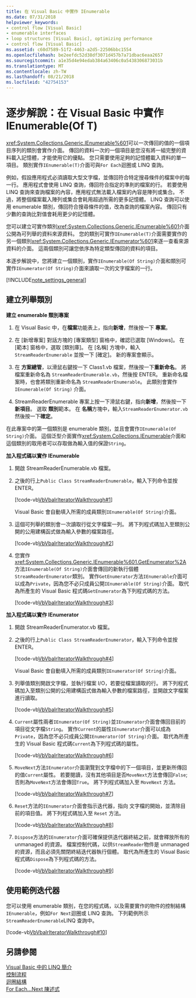 ```yaml
---
title: 在 Visual Basic 中實作 IEnumerable
ms.date: 07/31/2018
helpviewer_keywords:
- control flow [Visual Basic]
- enumerable interfaces
- loop structures [Visual Basic], optimizing performance
- control flow [Visual Basic]
ms.assetid: c60d7589-51f2-4463-a2d5-22506bbc1554
ms.openlocfilehash: be2eefdc52d38df3071d457b7a71dbac6eaa2657
ms.sourcegitcommit: a1e35d4e94edab384a63406c0a5438306873031b
ms.translationtype: MT
ms.contentlocale: zh-TW
ms.lasthandoff: 08/21/2018
ms.locfileid: "42754153"
---
```

# <a name="walkthrough-implementing-ienumerableof-t-in-visual-basic"></a>逐步解說：在 Visual Basic 中實作 IEnumerable(Of T)
<xref:System.Collections.Generic.IEnumerable%601>可以一次傳回的值的一個項目序列的類別會實作介面。 傳回的資料一次的一個項目是您沒有將一組完整的資料載入記憶體，才能使用它的優點。 您只需要使用足夠的記憶體載入資料的單一項目。 類別實作`IEnumerable(T)`介面可與`For Each`迴圈或 LINQ 查詢。  
  
 例如，假設應用程式必須讀取大型文字檔，並傳回符合特定搜尋條件的檔案中的每一行。 應用程式會使用 LINQ 查詢，傳回符合指定的準則的檔案的行。 若要使用 LINQ 查詢來查詢檔案的內容，應用程式無法載入檔案的內容是陣列或集合。 不過，將整個檔案載入陣列或集合會耗用超過所需的更多記憶體。 LINQ 查詢可以使用 enumerable 類別，傳回符合搜尋條件的值，改為查詢的檔案內容。 傳回只有少數的查詢比對值會耗用更少的記憶體。  
  
 您可以建立可實作類別<xref:System.Collections.Generic.IEnumerable%601>介面公開為可列舉的資料來源資料。 您的類別可實作`IEnumerable(T)`介面需要實作的另一個類別<xref:System.Collections.Generic.IEnumerator%601>來逐一查看來源資料的介面。 這兩個類別可讓您依序為特定類型傳回的資料的項目。  
  
 本逐步解說中，您將建立一個類別，實作`IEnumerable(Of String)`介面和類別可實作`IEnumerator(Of String)`介面來讀取一次的文字檔案的一行。  
  
[!INCLUDE[note_settings_general](~/includes/note-settings-general-md.md)]  
  
## <a name="creating-the-enumerable-class"></a>建立列舉類別  
  
**建立 enumerable 類別專案**

1.  在 Visual Basic 中，在**檔案**功能表上，指向**新增**，然後按一下 **專案**。

1.  在 [新增專案] 對話方塊的 [專案類型] 窗格中，確認已選取 [Windows]。 在 [範本] 窗格中，選取 [類別庫]。 在 [名稱] 方塊中，輸入 `StreamReaderEnumerable` 並按一下 [確定]。 新的專案會顯示。

1.  在 **方案總管**，以滑鼠右鍵按一下 Class1.vb 檔案，然後按一下**重新命名**。 將檔案重新命名為 `StreamReaderEnumerable.vb`，然後按 ENTER。 重新命名檔案時，也會將類別重新命名為 `StreamReaderEnumerable`。 此類別會實作 `IEnumerable(Of String)` 介面。

1.  StreamReaderEnumerable 專案上按一下滑鼠右鍵，指向**新增**，然後按一下**新項目**。 選取 **類別**範本。 在 **名稱**方塊中，輸入`StreamReaderEnumerator.vb`然後按一下**確定**。

 在此專案中的第一個類別是 enumerable 類別，並且會實作`IEnumerable(Of String)`介面。 這個泛型介面實作<xref:System.Collections.IEnumerable>介面和這個類別的取用者可以存取做為輸入值的保證`String`。  
  
**加入程式碼以實作 IEnumerable**

1. 開啟 StreamReaderEnumerable.vb 檔案。

2. 之後的行上`Public Class StreamReaderEnumerable`，輸入下列命令並按 ENTER。

   [!code-vb[VbVbalrIteratorWalkthrough#1](../../../../visual-basic/programming-guide/language-features/control-flow/codesnippet/VisualBasic/walkthrough-implementing-ienumerable-of-t_1.vb)]

   Visual Basic 會自動填入所需的成員類別`IEnumerable(Of String)`介面。
  
3. 這個可列舉的類別會一次讀取行從文字檔案一列。 將下列程式碼加入至類別公開的公用建構函式做為輸入參數的檔案路徑。

   [!code-vb[VbVbalrIteratorWalkthrough#2](../../../../visual-basic/programming-guide/language-features/control-flow/codesnippet/VisualBasic/walkthrough-implementing-ienumerable-of-t_2.vb)]

4. 您實作<xref:System.Collections.Generic.IEnumerable%601.GetEnumerator%2A>方法`IEnumerable(Of String)`介面會傳回的新執行個體`StreamReaderEnumerator`類別。 實作`GetEnumerator`方法`IEnumerable`介面可以成為`Private`，因為您不必只成員公開`IEnumerable(Of String)`介面。 取代為所產生的 Visual Basic 程式碼`GetEnumerator`為下列程式碼的方法。

   [!code-vb[VbVbalrIteratorWalkthrough#3](../../../../visual-basic/programming-guide/language-features/control-flow/codesnippet/VisualBasic/walkthrough-implementing-ienumerable-of-t_3.vb)]  
  
**加入程式碼以實作 IEnumerator**

1. 開啟 StreamReaderEnumerator.vb 檔案。

2. 之後的行上`Public Class StreamReaderEnumerator`，輸入下列命令並按 ENTER。

   [!code-vb[VbVbalrIteratorWalkthrough#4](../../../../visual-basic/programming-guide/language-features/control-flow/codesnippet/VisualBasic/walkthrough-implementing-ienumerable-of-t_4.vb)]

   Visual Basic 會自動填入所需的成員類別`IEnumerator(Of String)`介面。

3. 列舉值類別開啟文字檔，並執行檔案 I/O，若要從檔案讀取的行。 將下列程式碼加入至類別公開的公用建構函式做為輸入參數的檔案路徑，並開啟文字檔案進行讀取。

   [!code-vb[VbVbalrIteratorWalkthrough#5](../../../../visual-basic/programming-guide/language-features/control-flow/codesnippet/VisualBasic/walkthrough-implementing-ienumerable-of-t_5.vb)]

4. `Current`屬性兩者`IEnumerator(Of String)`並`IEnumerator`介面會傳回目前的項目從文字檔`String`。 實作`Current`的屬性`IEnumerator`介面可以成為`Private`，因為您不必只成員公開`IEnumerator(Of String)`介面。 取代為所產生的 Visual Basic 程式碼`Current`為下列程式碼的屬性。

   [!code-vb[VbVbalrIteratorWalkthrough#6](../../../../visual-basic/programming-guide/language-features/control-flow/codesnippet/VisualBasic/walkthrough-implementing-ienumerable-of-t_6.vb)]

5. `MoveNext`方法`IEnumerator`介面瀏覽到文字檔中的下一個項目，並更新所傳回的值`Current`屬性。 若要閱讀，沒有其他項目是否`MoveNext`方法會傳回`False`; 否則為`MoveNext`方法會傳回`True`。 將下列程式碼加入至 `MoveNext` 方法。

   [!code-vb[VbVbalrIteratorWalkthrough#7](../../../../visual-basic/programming-guide/language-features/control-flow/codesnippet/VisualBasic/walkthrough-implementing-ienumerable-of-t_7.vb)]

6. `Reset`方法的`IEnumerator`介面會指示迭代器，指向 文字檔的開始，並清除目前的項目值。 將下列程式碼加入至 `Reset` 方法。

   [!code-vb[VbVbalrIteratorWalkthrough#8](../../../../visual-basic/programming-guide/language-features/control-flow/codesnippet/VisualBasic/walkthrough-implementing-ienumerable-of-t_8.vb)]

7. `Dispose`方法的`IEnumerator`介面可確保提供迭代器終結之前，就會釋放所有的 unmanaged 的資源。 檔案控制代碼，以供`StreamReader`物件是 unmanaged 的資源，而且必須先關閉終結迭代器執行個體。 取代為所產生的 Visual Basic 程式碼`Dispose`為下列程式碼的方法。

   [!code-vb[VbVbalrIteratorWalkthrough#9](../../../../visual-basic/programming-guide/language-features/control-flow/codesnippet/VisualBasic/walkthrough-implementing-ienumerable-of-t_9.vb)] 
  
## <a name="using-the-sample-iterator"></a>使用範例迭代器

 您可以使用 enumerable 類別，在您的程式碼，以及需要實作的物件的控制結構`IEnumerable`，例如`For Next`迴圈或 LINQ 查詢。 下列範例所示`StreamReaderEnumerable`LINQ 查詢中。  
  
 [!code-vb[VbVbalrIteratorWalkthrough#10](../../../../visual-basic/programming-guide/language-features/control-flow/codesnippet/VisualBasic/walkthrough-implementing-ienumerable-of-t_10.vb)]  
  
## <a name="see-also"></a>另請參閱  
 [Visual Basic 中的 LINQ 簡介](../../../../visual-basic/programming-guide/language-features/linq/introduction-to-linq.md)  
 [控制流程](../../../../visual-basic/programming-guide/language-features/control-flow/index.md)  
 [迴圈結構](../../../../visual-basic/programming-guide/language-features/control-flow/loop-structures.md)  
 [For Each...Next 陳述式](../../../../visual-basic/language-reference/statements/for-each-next-statement.md)
